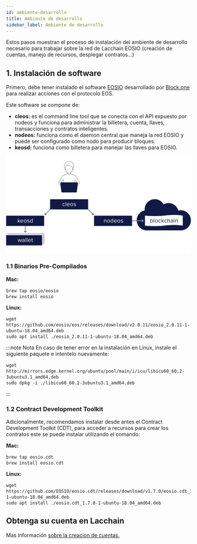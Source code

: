 ```yaml
---
id: ambiente-desarrollo
title: Ambiente de desarrollo
sidebar_label: Ambiente de desarrollo
---
```


Estos pasos muestran el proceso de instalación del ambiente de desarrollo necesario para trabajar sobre la red de Lacchain EOSIO (creación de cuentas, manejo de recursos, desplegar contratos...)

## 1. Instalación de software
Primero, debe tener instalado el software [EOSIO](https://developers.eos.io/manuals/eos/latest/install/install-prebuilt-binaries) desarrollado por [Block.one](https://block.one/) para realizar acciones con el protocolo EOS.

Este software se compone de:

- **cleos:** es el command line tool que se conecta con el API expuesto por nodeos y funciona para administrar la billetera, cuenta, llaves, transacciones y contratos inteligentes.
- **nodeos:** funciona como el daemon central que maneja la red EOSIO y puede ser configurado como nodo para producir bloques.
- **keosd:** funciona como billetera para manejar las llaves para EOSIO.

![Cleos](/img/diagramas/cleos.png)

### 1.1 Binarios Pre-Compilados
**Mac:**
```
brew tap eosio/eosio
brew install eosio
```
**Linux:**
```
wget https://github.com/eosio/eos/releases/download/v2.0.11/eosio_2.0.11-1-ubuntu-18.04_amd64.deb
sudo apt install ./eosio_2.0.11-1-ubuntu-18.04_amd64.deb
```

:::note Nota
En caso de tener error en la instalación en Linux, instale el siguiente paquete e intentelo nuevamente:
```
wget http://mirrors.edge.kernel.org/ubuntu/pool/main/i/icu/libicu60_60.2-3ubuntu3.1_amd64.deb
sudo dpkg -i ./libicu60_60.2-3ubuntu3.1_amd64.deb
```
:::

### 1.2 Contract Development Toolkit
Adicionalmente, recomendamos instalar desde antes el Contract Development Toolkit (CDT), para acceder a recursos para crear los contratos este se puede instalar utilizando el comando:

**Mac:**
```
brew tap eosio.cdt
brew install eosio.cdt
``` 

**Linux:**
```
wget https://github.com/EOSIO/eosio.cdt/releases/download/v1.7.0/eosio.cdt_1.7.0-1-ubuntu-18.04_amd64.deb
sudo apt install ./eosio.cdt_1.7.0-1-ubuntu-18.04_amd64.deb
``` 

## Obtenga su cuenta en Lacchain

Mas información [sobre la creacion de cuentas.](llaves-privadas.md)  
